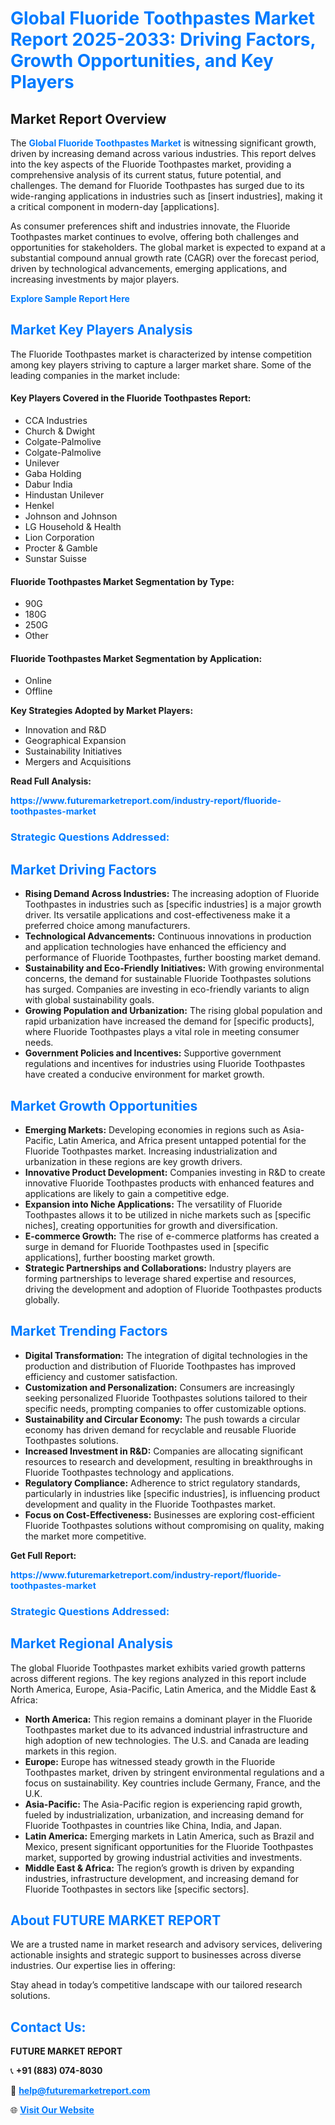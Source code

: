 <h1 style="color: #007BFF;">Global Fluoride Toothpastes Market Report 2025-2033: Driving Factors, Growth Opportunities, and Key Players</h1>

<section id="overview">
<h2>Market Report Overview</h2>
<p>The <a href="https://www.futuremarketreport.com/industry-report/fluoride-toothpastes-market" style="color: #007BFF; text-decoration: none;"><strong>Global Fluoride Toothpastes Market</strong></a> is witnessing significant growth, driven by increasing demand across various industries. This report delves into the key aspects of the Fluoride Toothpastes market, providing a comprehensive analysis of its current status, future potential, and challenges. The demand for Fluoride Toothpastes has surged due to its wide-ranging applications in industries such as [insert industries], making it a critical component in modern-day [applications].</p>
<p>As consumer preferences shift and industries innovate, the Fluoride Toothpastes market continues to evolve, offering both challenges and opportunities for stakeholders. The global market is expected to expand at a substantial compound annual growth rate (CAGR) over the forecast period, driven by technological advancements, emerging applications, and increasing investments by major players.</p>
</section>

<section id="overview">
<p><a href="https://www.futuremarketreport.com/request-sample/reportId=101872" style="color: #007BFF; text-decoration: none;"><strong>Explore Sample Report Here</strong></a></p>
</section>

<section id="key-players">
<h2 style="color: #007BFF;">Market Key Players Analysis</h2>
<p>The Fluoride Toothpastes market is characterized by intense competition among key players striving to capture a larger market share. Some of the leading companies in the market include:</p>
<h4>Key Players Covered in the Fluoride Toothpastes Report:</h4>
<ul><li>CCA Industries</li><li>Church &amp; Dwight</li><li>Colgate-Palmolive</li><li>Colgate-Palmolive</li><li>Unilever</li><li>Gaba Holding</li><li>Dabur India</li><li>Hindustan Unilever</li><li>Henkel</li><li>Johnson and Johnson</li><li>LG Household &amp; Health</li><li>Lion Corporation</li><li>Procter &amp; Gamble</li><li>Sunstar Suisse</li></ul>
<h4>Fluoride Toothpastes Market Segmentation by Type:</h4>
<ul><li>90G</li><li>180G</li><li>250G</li><li>Other</li></ul>

<h4>Fluoride Toothpastes Market Segmentation by Application:</h4>
<ul><li>Online</li><li>Offline</li></ul>
<p><strong>Key Strategies Adopted by Market Players:</strong></p>
<ul>
<li>Innovation and R&D</li>
<li>Geographical Expansion</li>
<li>Sustainability Initiatives</li>
<li>Mergers and Acquisitions</li>
</ul>
</section>

<section>
<p><strong>Read Full Analysis: </strong></p><a href="https://www.futuremarketreport.com/industry-report/fluoride-toothpastes-market" style="color: #007BFF; text-decoration: none;"><strong>https://www.futuremarketreport.com/industry-report/fluoride-toothpastes-market</strong></a>
<h3 style="color: #007BFF;">Strategic Questions Addressed:</h3>
</section>

<section id="driving-factors">
<h2 style="color: #007BFF;">Market Driving Factors</h2>
<ul>
<li><strong>Rising Demand Across Industries:</strong> The increasing adoption of Fluoride Toothpastes in industries such as [specific industries] is a major growth driver. Its versatile applications and cost-effectiveness make it a preferred choice among manufacturers.</li>
<li><strong>Technological Advancements:</strong> Continuous innovations in production and application technologies have enhanced the efficiency and performance of Fluoride Toothpastes, further boosting market demand.</li>
<li><strong>Sustainability and Eco-Friendly Initiatives:</strong> With growing environmental concerns, the demand for sustainable Fluoride Toothpastes solutions has surged. Companies are investing in eco-friendly variants to align with global sustainability goals.</li>
<li><strong>Growing Population and Urbanization:</strong> The rising global population and rapid urbanization have increased the demand for [specific products], where Fluoride Toothpastes plays a vital role in meeting consumer needs.</li>
<li><strong>Government Policies and Incentives:</strong> Supportive government regulations and incentives for industries using Fluoride Toothpastes have created a conducive environment for market growth.</li>
</ul>
</section>

<section id="growth-opportunities">
<h2 style="color: #007BFF;">Market Growth Opportunities</h2>
<ul>
<li><strong>Emerging Markets:</strong> Developing economies in regions such as Asia-Pacific, Latin America, and Africa present untapped potential for the Fluoride Toothpastes market. Increasing industrialization and urbanization in these regions are key growth drivers.</li>
<li><strong>Innovative Product Development:</strong> Companies investing in R&D to create innovative Fluoride Toothpastes products with enhanced features and applications are likely to gain a competitive edge.</li>
<li><strong>Expansion into Niche Applications:</strong> The versatility of Fluoride Toothpastes allows it to be utilized in niche markets such as [specific niches], creating opportunities for growth and diversification.</li>
<li><strong>E-commerce Growth:</strong> The rise of e-commerce platforms has created a surge in demand for Fluoride Toothpastes used in [specific applications], further boosting market growth.</li>
<li><strong>Strategic Partnerships and Collaborations:</strong> Industry players are forming partnerships to leverage shared expertise and resources, driving the development and adoption of Fluoride Toothpastes products globally.</li>
</ul>
</section>

<section id="trending-factors">
<h2 style="color: #007BFF;">Market Trending Factors</h2>
<ul>
<li><strong>Digital Transformation:</strong> The integration of digital technologies in the production and distribution of Fluoride Toothpastes has improved efficiency and customer satisfaction.</li>
<li><strong>Customization and Personalization:</strong> Consumers are increasingly seeking personalized Fluoride Toothpastes solutions tailored to their specific needs, prompting companies to offer customizable options.</li>
<li><strong>Sustainability and Circular Economy:</strong> The push towards a circular economy has driven demand for recyclable and reusable Fluoride Toothpastes solutions.</li>
<li><strong>Increased Investment in R&D:</strong> Companies are allocating significant resources to research and development, resulting in breakthroughs in Fluoride Toothpastes technology and applications.</li>
<li><strong>Regulatory Compliance:</strong> Adherence to strict regulatory standards, particularly in industries like [specific industries], is influencing product development and quality in the Fluoride Toothpastes market.</li>
<li><strong>Focus on Cost-Effectiveness:</strong> Businesses are exploring cost-efficient Fluoride Toothpastes solutions without compromising on quality, making the market more competitive.</li>
</ul>
</section>

<section>
<p><strong>Get Full Report: </strong></p><a href="https://www.futuremarketreport.com/industry-report/fluoride-toothpastes-market" style="color: #007BFF; text-decoration: none;"><strong>https://www.futuremarketreport.com/industry-report/fluoride-toothpastes-market</strong></a>
<h3 style="color: #007BFF;">Strategic Questions Addressed:</h3>
</section>


<section id="regional-analysis">
<h2 style="color: #007BFF;">Market Regional Analysis</h2>
<p>The global Fluoride Toothpastes market exhibits varied growth patterns across different regions. The key regions analyzed in this report include North America, Europe, Asia-Pacific, Latin America, and the Middle East & Africa:</p>
<ul>
<li><strong>North America:</strong> This region remains a dominant player in the Fluoride Toothpastes market due to its advanced industrial infrastructure and high adoption of new technologies. The U.S. and Canada are leading markets in this region.</li>
<li><strong>Europe:</strong> Europe has witnessed steady growth in the Fluoride Toothpastes market, driven by stringent environmental regulations and a focus on sustainability. Key countries include Germany, France, and the U.K.</li>
<li><strong>Asia-Pacific:</strong> The Asia-Pacific region is experiencing rapid growth, fueled by industrialization, urbanization, and increasing demand for Fluoride Toothpastes in countries like China, India, and Japan.</li>
<li><strong>Latin America:</strong> Emerging markets in Latin America, such as Brazil and Mexico, present significant opportunities for the Fluoride Toothpastes market, supported by growing industrial activities and investments.</li>
<li><strong>Middle East & Africa:</strong> The region’s growth is driven by expanding industries, infrastructure development, and increasing demand for Fluoride Toothpastes in sectors like [specific sectors].</li>
</ul>
</section>

<footer>
<h2 style="color: #007BFF;">About FUTURE MARKET REPORT</h2>
<p>We are a trusted name in market research and advisory services, delivering actionable insights and strategic support to businesses across diverse industries. Our expertise lies in offering:</p>

<p>Stay ahead in today’s competitive landscape with our tailored research solutions.</p>

<h2 style="color: #007BFF;">Contact Us:</h2>
<p><strong>FUTURE MARKET REPORT</strong></p>
<p>📞 <strong>+91 (883) 074-8030</strong></p>
<p>📧 <strong><a href="mailto:help@futuremarketreport.com" style="color: #007BFF;">help@futuremarketreport.com</a></strong></p>
<p>🌐 <strong><a href="https://www.futuremarketreport.com/" style="color: #007BFF;">Visit Our Website</a></strong></p>
</footer>